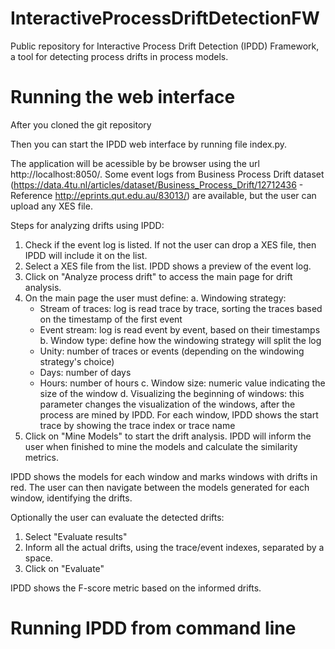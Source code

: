 # InteractiveProcessDriftDetectionFW
Public repository for Interactive Process Drift Detection (IPDD) Framework, a tool for detecting process drifts in process models. 

# Running the web interface
After you cloned the git repository 

Then you can start the IPDD web interface by running file index.py.

The application will be acessible by be browser using the url http://localhost:8050/.
Some event logs from Business Process Drift dataset (https://data.4tu.nl/articles/dataset/Business_Process_Drift/12712436 - Reference http://eprints.qut.edu.au/83013/) are available, but the user can upload any XES file. 

Steps for analyzing drifts using IPDD:
1) Check if the event log is listed. If not the user can drop a XES file, then IPDD will include it on the list.
2) Select a XES file from the list. IPDD shows a preview of the event log. 
3) Click on "Analyze process drift" to access the main page for drift analysis.
3) On the main page the user must define:
  a. Windowing strategy: 
     - Stream of traces: log is read trace by trace, sorting the traces based on the timestamp of the first event
     - Event stream: log is read event by event, based on their timestamps
  b. Window type: define how the windowing strategy will split the log 
     - Unity: number of traces or events (depending on the windowing strategy's choice)
     - Days: number of days
     - Hours: number of hours
  c. Window size: numeric value indicating the size of the window
  d. Visualizing the beginning of windows: this parameter changes the visualization of the windows, after the process are mined by IPDD. For each window, IPDD shows the start trace by showing the trace index or trace name
4) Click on "Mine Models" to start the drift analysis. IPDD will inform the user when finished to mine the models and calculate the similarity metrics.

IPDD shows the models for each window and marks windows with drifts in red. The user can then navigate between the models generated for each window, identifying the drifts.

Optionally the user can evaluate the detected drifts:
1) Select "Evaluate results"
2) Inform all the actual drifts, using the trace/event indexes, separated by a space.
3) Click on "Evaluate"

IPDD shows the F-score metric based on the informed drifts. 


# Running IPDD from command line

